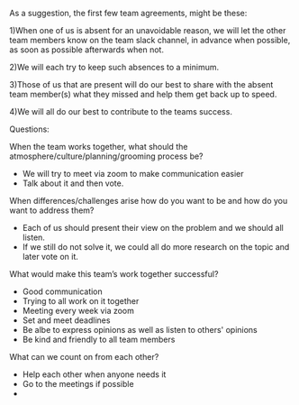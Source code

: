 As a suggestion, the first few team agreements, might be these:

1)When one of us is absent for an unavoidable reason, we will let the other team members know on the team slack channel, in advance when possible, as soon as possible afterwards when not.

2)We will each try to keep such absences to a minimum.

3)Those of us that are present will do our best to share with the absent team member(s) what they missed and help them get back up to speed.

4)We will all do our best to contribute to the teams success.

Questions:

When the team works together, what should the atmosphere/culture/planning/grooming process be?
- We will try to meet via zoom to make communication easier
- Talk about it and then vote.

When differences/challenges arise how do you want to be and how do you want to address them?
- Each of us should present their view on the problem and we should all listen.
- If we still do not solve it, we could all do more research on the topic and later vote on it.


What would make this team’s work together successful?
- Good communication 
- Trying to all work on it together
- Meeting every week via zoom
- Set and meet deadlines
- Be albe to express opinions as well as listen to others' opinions
- Be kind and friendly to all team members


What can we count on from each other?
- Help each other when anyone needs it
- Go to the meetings if possible
- 




